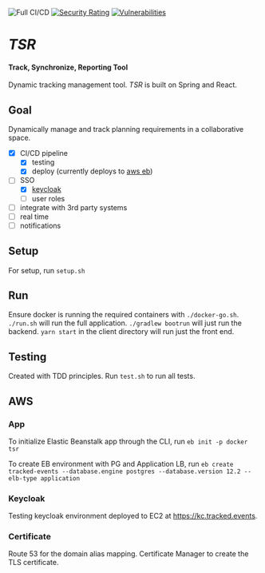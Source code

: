![Full CI/CD](https://github.com/gorhack/tsr/workflows/Full%20CI/CD/badge.svg)
[![Security Rating](https://sonarcloud.io/api/project_badges/measure?project=gorhack_tsr&metric=security_rating)](https://sonarcloud.io/dashboard?id=gorhack_tsr)
[![Vulnerabilities](https://sonarcloud.io/api/project_badges/measure?project=gorhack_tsr&metric=vulnerabilities)](https://sonarcloud.io/dashboard?id=gorhack_tsr)


# _TSR_
#### Track, Synchronize, Reporting Tool
Dynamic tracking management tool. _TSR_ is built on Spring and React.

## Goal
Dynamically manage and track planning requirements in a collaborative space.
- [x] CI/CD pipeline
    - [x] testing
    - [x] deploy (currently deploys to [aws eb](https://tracked.events))
- [ ] SSO
    - [x] [keycloak](https://kc.tracked.events/auth/)
    - [ ] user roles
- [ ] integrate with 3rd party systems
- [ ] real time
- [ ] notifications

## Setup
For setup, run `setup.sh`

## Run
Ensure docker is running the required containers with `./docker-go.sh`. `./run.sh` will run the full application.
`./gradlew bootrun` will just run the backend. `yarn start` in the client directory will run just the front end.

## Testing
Created with TDD principles. Run `test.sh` to run all tests.

## AWS
### App
To initialize Elastic Beanstalk app through the CLI, run `eb init -p docker tsr`

To create EB environment with PG and Application LB, run
`eb create tracked-events --database.engine postgres --database.version 12.2 --elb-type application`

### Keycloak
Testing keycloak environment deployed to EC2 at https://kc.tracked.events.

### Certificate
Route 53 for the domain alias mapping. Certificate Manager to create the TLS certificate.
